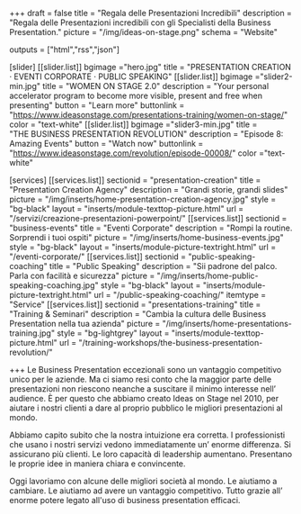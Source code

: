 +++
draft 			= false
title	 		= "Regala delle Presentazioni Incredibili"
description		= "Regala delle Presentazioni incredibili con gli Specialisti della Business Presentation."
picture			= "/img/ideas-on-stage.png"
schema			= "Website"


outputs			= ["html","rss","json"]

[slider]
	[[slider.list]]
		bgimage ="hero.jpg"
		title = "PRESENTATION CREATION · EVENTI CORPORATE · PUBLIC SPEAKING"
	[[slider.list]]
		bgimage ="slider2-min.jpg"
		title = "WOMEN ON STAGE 2.0"
		description = "Your personal accelerator program to become more visible, present and free when presenting"
		button = "Learn more"
		buttonlink = "https://www.ideasonstage.com/presentations-training/women-on-stage/"
		color = "text-white"
	[[slider.list]]
		bgimage ="slider3-min.jpg"
		title = "THE BUSINESS PRESENTATION REVOLUTION"
		description = "Episode 8: Amazing Events"
		button = "Watch now"
		buttonlink = "https://www.ideasonstage.com/revolution/episode-00008/"
		color ="text-white"		
			
[services]
	[[services.list]]
		sectionid	= "presentation-creation"
		title		= "Presentation Creation Agency"
		description	= "Grandi storie, grandi slides"
		picture		= "/img/inserts/home-presentation-creation-agency.jpg"
		style		= "bg-black"
		layout		= "inserts/module-texttop-picture.html"
		url			= "/servizi/creazione-presentazioni-powerpoint/"
	[[services.list]]
		sectionid	= "business-events"
		title		= "Eventi Corporate"
		description	= "Rompi la routine. Sorprendi i tuoi ospiti"
		picture		= "/img/inserts/home-business-events.jpg"
		style		= "bg-black"
		layout		= "inserts/module-picture-textright.html"
		url			= "/eventi-corporate/"
	[[services.list]]
		sectionid	= "public-speaking-coaching"
		title		= "Public Speaking"
		description	= "Sii padrone del palco. Parla con facilità e sicurezza"
		picture		= "/img/inserts/home-public-speaking-coaching.jpg"
		style		= "bg-black"
		layout		= "inserts/module-picture-textright.html"
		url			= "/public-speaking-coaching/"
		itemtype	= "Service"
	[[services.list]]
		sectionid	= "presentations-training"
		title		= "Training & Seminari"
		description	= "Cambia la cultura delle Business Presentation nella tua azienda"
		picture		= "/img/inserts/home-presentations-training.jpg"
		style		= "bg-lightgrey"
		layout		= "inserts/module-texttop-picture.html"
		url			= "/training-workshops/the-business-presentation-revolution/"		

+++
Le Business Presentation eccezionali sono un vantaggio competitivo unico per le aziende. Ma ci siamo resi conto che la maggior parte delle presentazioni non riescono neanche a suscitare il minimo interesse nell’ audience. È per questo che abbiamo creato Ideas on Stage nel 2010, per aiutare i nostri clienti a dare al proprio pubblico le migliori presentazioni al mondo.

Abbiamo capito subito che la nostra intuizione era corretta. I professionisti che usano i nostri servizi vedono immediatamente un’ enorme differenza. Si assicurano più clienti. Le loro capacità di leadership aumentano.  Presentano le proprie idee in maniera chiara e convincente.

Oggi lavoriamo con alcune delle migliori società al mondo. Le aiutiamo a cambiare. Le aiutiamo ad avere un vantaggio competitivo. Tutto grazie all’ enorme potere legato all'uso di business presentation efficaci.
